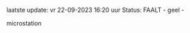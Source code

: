 laatste update: 
vr 22-09-2023 16:20   uur 
Status: FAALT - geel - 
<div class="service Y">microstation</div>